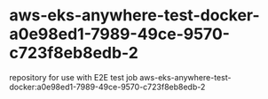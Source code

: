 # aws-eks-anywhere-test-docker-a0e98ed1-7989-49ce-9570-c723f8eb8edb-2
repository for use with E2E test job aws-eks-anywhere-test-docker:a0e98ed1-7989-49ce-9570-c723f8eb8edb-2
